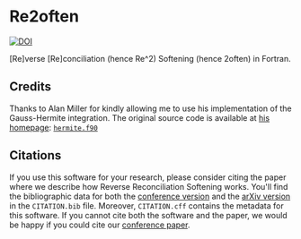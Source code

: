 # Re2often

[![DOI](https://zenodo.org/badge/DOI/10.5281/zenodo.15222665.svg)](https://doi.org/10.5281/zenodo.15222665)

[Re]verse [Re]conciliation (hence Re^2) Softening (hence 2often) in Fortran.


## Credits

Thanks to Alan Miller for kindly allowing me to use his implementation
of the Gauss-Hermite integration.
The original source code is available at
[his homepage](https://wp.csiro.au/alanmiller/ "Alan Miller's website"):
[`hermite.f90`](https://wp.csiro.au/alanmiller/hermite.f90 "Gauss-Hermite integration routine")


## Citations

If you use this software for your research, please consider citing the paper where we describe
how Reverse Reconciliation Softening works.
You'll find the bibliographic data for both
the [conference version](https://doi.org/10.1109/IEEECONF62907.2025.10949121 "Origlia M., Secondini M., *Soft Reverse Reconciliation for Discrete Modulations*")
and the [arXiv version](https://arxiv.org/abs/2411.04063 "Origlia M., Secondini M., *Soft Reverse Reconciliation for Discrete Modulations*")
in the `CITATION.bib` file.
Moreover, `CITATION.cff` contains the metadata for this software.
If you cannot cite both the software and the paper,
we would be happy if you could cite our
[conference paper](https://doi.org/10.1109/IEEECONF62907.2025.10949121).
